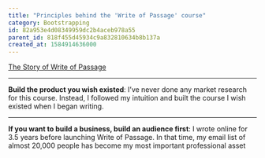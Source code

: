 ```yaml
---
title: "Principles behind the 'Write of Passage' course"
category: Bootstrapping
id: 82a953e4d08349959dc2b4aceb978a55
parent_id: 818f455d45934c9a832810634b8b137a
created_at: 1584914636000
---
```


[The Story of Write of Passage](https://www.perell.com/blog/story-of-write-of-passage)

---

**Build the product you wish existed**: I’ve never done any market research for this course. Instead, I followed my intuition and built the course I wish existed when I began writing.

---

**If you want to build a business, build an audience first**: I wrote online for 3.5 years before launching Write of Passage. In that time, my email list of almost 20,000 people has become my most important professional asset
    